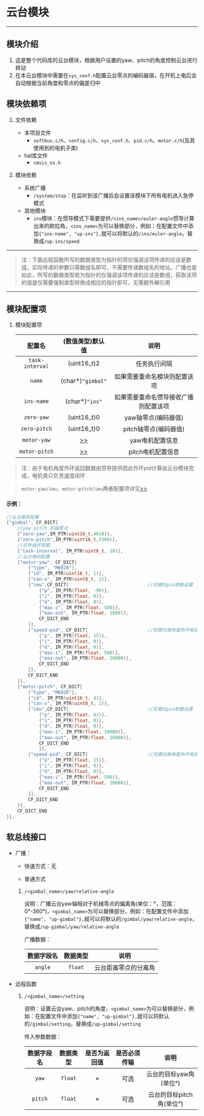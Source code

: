 # 云台模块

---

## 模块介绍

1. 这是整个代码库的云台模块，根据用户设置的yaw、pitch的角度控制云台进行转动
2. 在本云台模块中需要在`sys_conf.h`配置云台零点的编码器值，在开机上电后会自动根据当前角度和零点的偏差归中


## 模块依赖项

1. 文件依赖

    - 本项目文件
      	- `softbus.c/h`、`config.c/h`、`sys_conf.h`、`pid.c/h`、`motor.c/h`(及其使用到的电机子类)
    - hal库文件 
        - `cmsis_os.h`

2. 模块依赖
    - 系统广播
        - `/system/stop`：在监听到该广播后会设置该模块下所有电机进入急停模式
    - 其他模块
        - `ins`模块：在惯导模式下需要提供`/<ins_name>/euler-angle`惯导计算出来的欧拉角，`<ins_name>`为可以替换部分，例如：在配置文件中添加`{"ins-name", "up-ins"},`就可以将默认的`/ins/euler-angle`，替换成`/up-ins/speed`

---

> 注：下面远程函数所写的数据类型为指针的项仅强调该项传递的应该是数组，实际传递的参数只需数组名即可，不需要传递数组名的地址。广播也是如此，所写的数据类型若为指针的仅强调该项传递的应该是数组，获取该项的值是仅需要强制类型转换成相应的指针即可，无需额外解引用

---

## 模块配置项

1. 模块配置项
    
    | 配置名 | (数值类型)默认值 | 说明 |
    | :---: | :---: | :---: |
    | `task-interval` | (uint16_t)2                       | 任务执行间隔  |
	| `name`          | (char*)`"gimbal"`                 | 如果需要重命名模块则配置该项  |
	| `ins-name`      | (char*)`"ins"`                    | 如果需要重命名惯导接收广播则配置该项  |
	| `zero-yaw`      | (uint16_t)0                       | yaw轴零点(编码器值)  |
	| `zero-pitch`    | (uint16_t)0                       | pitch轴零点(编码器值)  |
	| `motor-yaw`     | [>>](../../tools/motor/README.md/#模块配置项) | yaw电机配置信息  |
	| `motor-pitch`   | [>>](../../tools/motor/README.md/#模块配置项) | pitch电机配置信息  |

> 注：由于电机角度外环返回数据由惯导提供因此外环pid计算由云台模块完成，电机类只负责速度闭环

> `motor-yaw/imu`，`motor-pitch/imu`两者配置项详见[>>](../../tools/controller/README.md/#模块配置项)

#### 示例：

```c
//云台服务配置
{"gimbal", CF_DICT{
	//yaw pitch 机械零点
	{"zero-yaw",IM_PTR(uint16_t,4010)},
	{"zero-pitch",IM_PTR(uint16_t,5300)},
	//任务循环周期
	{"task-interval", IM_PTR(uint8_t, 10)},
	//云台电机配置
	{"motor-yaw", CF_DICT{
		{"type", "M6020"},
		{"id", IM_PTR(uint16_t, 1)},
		{"can-x", IM_PTR(uint8_t, 1)},
		{"imu",CF_DICT{								//陀螺仪pid参数设置
			{"p", IM_PTR(float, -90)},
			{"i", IM_PTR(float, 0)},
			{"d", IM_PTR(float, 0)},
			{"max-i", IM_PTR(float, 500)},
			{"max-out", IM_PTR(float, 1000)},
			CF_DICT_END
		}},
		{"speed-pid", CF_DICT{						//陀螺仪做角度外环电机执行速度内环
			{"p", IM_PTR(float, 15)},
			{"i", IM_PTR(float, 0)},
			{"d", IM_PTR(float, 0)},
			{"max-i", IM_PTR(float, 500)},
			{"max-out", IM_PTR(float, 20000)},
			CF_DICT_END
		}},
		CF_DICT_END
	}},			
	{"motor-pitch", CF_DICT{
		{"type", "M6020"},
		{"id", IM_PTR(uint16_t, 4)},
		{"can-x", IM_PTR(uint8_t, 2)},
		{"imu",CF_DICT{								//陀螺仪pid参数设置
			{"p", IM_PTR(float, 63)},
			{"i", IM_PTR(float, 0)},
			{"d", IM_PTR(float, 0)},
			{"max-i", IM_PTR(float, 10000)},
			{"max-out", IM_PTR(float, 20000)},
			CF_DICT_END
			}},
		{"speed-pid", CF_DICT{						//陀螺仪做角度外环电机执行速度内环
			{"p", IM_PTR(float, 15)},
			{"i", IM_PTR(float, 0)},
			{"d", IM_PTR(float, 0)},
			{"max-i", IM_PTR(float, 500)},
			{"max-out", IM_PTR(float, 20000)},
			CF_DICT_END
		}},
		CF_DICT_END
	}},	
	CF_DICT_END		
}},
```

## 软总线接口

- 广播：
  
    - 快速方式：无
  
    - 普通方式
  
  	1. `/<gimbal_name>/yaw/relative-angle`

		说明：广播云台yaw轴相对于机械零点的偏离角(单位：°，范围：0°-360°)，`<gimbal_name>`为可以替换部分，例如：在配置文件中添加`{"name", "up-gimbal"},`就可以将默认的`/gimbal/yaw/relative-angle`，替换成`/up-gimbal/yaw/relative-angle`

        广播数据：

        | 数据字段名 | 数据类型 | 说明 |
        | :---: | :---: | :---: |
        | `angle` | `float` | 云台距离零点的分离角 |
		

- 远程函数
  
    1. `/<gimbal_name>/setting`

        说明：设置云台yaw、pitch的角度，`<gimbal_name>`为可以替换部分，例如：在配置文件中添加`{"name", "up-gimbal"},`就可以将默认的`/gimbal/setting`，替换成`/up-gimbal/setting`

        传入参数数据：

        | 数据字段名 | 数据类型 | 是否为返回值 | 是否必须传输 | 说明 |
        | :---: | :---: | :---: | :---: | :---: |
        | `yaw`   | `float` | × | 可选 | 云台的目标yaw角(单位°) |
        | `pitch` | `float` | × | 可选 | 云台的目标pitch角(单位°) |
    